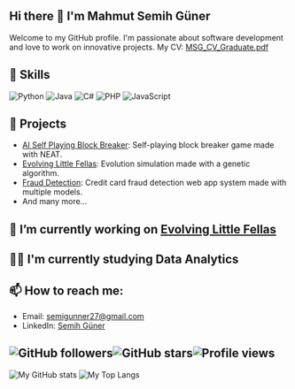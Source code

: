 ## Hi there 👋 I'm Mahmut Semih Güner

Welcome to my GitHub profile. I'm passionate about software development and love to work on innovative projects.
My CV: [MSG_CV_Graduate.pdf](https://github.com/user-attachments/files/16530292/MSG_CV_Graduate.pdf)

## 🚀 Skills
  ![Python](https://img.shields.io/badge/Python-3776AB?style=for-the-badge&logo=python&logoColor=white)
  ![Java](https://img.shields.io/badge/Java-007396?style=for-the-badge&logo=java&logoColor=white)
  ![C#](https://img.shields.io/badge/C%23-239120?style=for-the-badge&logo=c-sharp&logoColor=white)
  ![PHP](https://img.shields.io/badge/PHP-777BB4?style=for-the-badge&logo=php&logoColor=white)
  ![JavaScript](https://img.shields.io/badge/JavaScript-F7DF1E?style=for-the-badge&logo=javascript&logoColor=black)

## 🌟 Projects
- [AI Self Playing Block Breaker](https://github.com/Semicide/PyGame-NEAT-AI-Block-Breaker): Self-playing block breaker game made with NEAT.
- [Evolving Little Fellas](https://github.com/Semicide/Evolving-Little-Fellas): Evolution simulation made with a genetic algorithm.
- [Fraud Detection](https://github.com/Semicide/Credit-Card-Fraud-Detection-With-AI): Credit card fraud detection web app system made with multiple models.
- And many more...

## 🔭 I’m currently working on [Evolving Little Fellas](https://github.com/Semicide/Evolving-Little-Fellas)

## 👨‍🎓 I'm currently studying Data Analytics 

## 📫 How to reach me:
- Email: [semigunner27@gmail.com](mailto:semigunner27@gmail.com)
- LinkedIn: [Semih Güner](https://www.linkedin.com/in/semih-g%C3%BCner-6a8426194/)
## ![GitHub followers](https://img.shields.io/github/followers/Semicide?style=social)![GitHub stars](https://img.shields.io/github/stars/Semicide?style=social)![Profile views](https://komarev.com/ghpvc/?username=Semicide)

![My GitHub stats](https://github-readme-stats.vercel.app/api?username=Semicide&show_icons=true&theme=radical)
![My Top Langs](https://github-readme-stats.vercel.app/api/top-langs/?username=Semicide&layout=compact&theme=radical)

